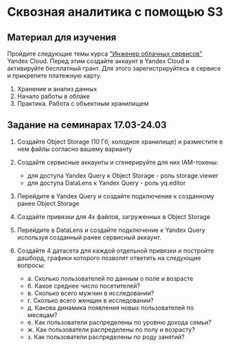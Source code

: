 # Сквозная аналитика с помощью S3

## Материал для изучения

Пройдите следующие темы курса ["Инженер облачных сервисов"](https://start.practicum.yandex/ycloud/) Yandex Cloud. Перед этим создайте аккаунт в Yandex Cloud и активируйте бесплатный грант. Для этого зарегистрируйтесь в сервисе и прикрепите платежную карту.

1. Хранение и анализ данных
2. Начало работы в облаке
3. Практика. Работа с объектным хранилищем

## Задание на семинарах 17.03-24.03

1. Создайте Object Storage (10 Гб, холодное хранилище) и разместите в нем файлы согласно вашему варианту
2. Создайте сервисные аккаунты и сгенерируйте для них IAM-токены:

   * для доступа Yandex Query к Object Storage - роль storage.viewer
   * для доступа DataLens к Yandex Query - роль yq.editor

3. Перейдите в Yandex Query и создайте подключение к созданному ранее Object Storage
4. Создайте привязки для 4х файлов, загруженных в Object Storage
5. Перейдите в DataLens и создайте подключение к Yandex Query используя созданный ранее сервисный аккаунт.
6. Создайте 4 датасета для каждой отдельной привязки и постройте дашборд, графики которого позволят ответить на следующие вопросы:
    * a. Сколько пользователей по данным о поле и возрасте
    * б. Какое среднее число посетителей?
    * в. Сколько всего мужчин в исследовании?
    * г. Сколько всего женщин в исследовании?
    * д. Какова динамика появления новых пользователей по месяцам?
    * е. Как пользователи распределены по уровню дохода семьи?
    * ж. Как пользователи распределены по полу и возрасту?
    * з. Как пользователи распределены по роду занятий?

